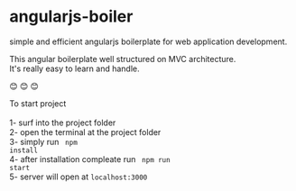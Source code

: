 # angularjs-boiler
simple and efficient angularjs boilerplate for web application development.  

This angular boilerplate well structured on MVC architecture.</br> 
It's really easy to learn and handle. 

:blush: :blush: :blush:

To start project <br>
<br>
1- surf into the project folder<br>
2- open the terminal at the project folder<br>
3- simply run <code> npm install</code> <br>
4- after installation compleate run <code> npm run start</code><br>
5- server will open at <code>localhost:3000</code>
 
